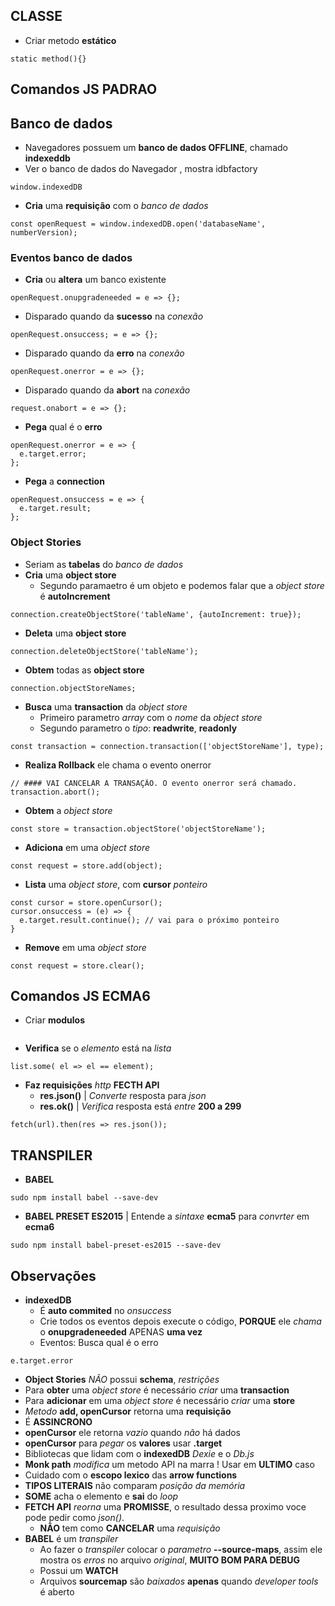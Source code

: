 
## CLASSE
- Criar metodo **estático**
```
static method(){}
```

## Comandos JS PADRAO

## Banco de dados
- Navegadores possuem um **banco de dados OFFLINE**, chamado **indexeddb**
- Ver o banco de dados do Navegador , mostra idbfactory
```
window.indexedDB
```
- **Cria** uma **requisição** com o _banco de dados_
```
const openRequest = window.indexedDB.open('databaseName', numberVersion);
```
### Eventos banco de dados
- **Cria** ou **altera** um banco existente
```
openRequest.onupgradeneeded = e => {};
```
- Disparado quando da **sucesso** na _conexão_
```
openRequest.onsuccess; = e => {};
```
- Disparado quando da **erro** na _conexão_
```
openRequest.onerror = e => {};
```
- Disparado quando da **abort** na _conexão_
```
request.onabort = e => {};
```
- **Pega** qual é o **erro**
```
openRequest.onerror = e => {
  e.target.error;
};
```
- **Pega** a **connection**
```
openRequest.onsuccess = e => {
  e.target.result;
};
```
### Object Stories
- Seriam as **tabelas** do _banco de dados_
- **Cria** uma **object store**
  - Segundo paramaetro é um objeto e podemos falar que a _object store_ é **autoIncrement**
```
connection.createObjectStore('tableName', {autoIncrement: true});
```
- **Deleta** uma **object store**
```
connection.deleteObjectStore('tableName');
```
- **Obtem** todas as **object store**
```
connection.objectStoreNames;
```
- **Busca** uma **transaction** da _object store_
  - Primeiro parametro _array_ com o _nome_ da _object store_
  - Segundo parametro o _tipo_: **readwrite**, **readonly**
```
const transaction = connection.transaction(['objectStoreName'], type);
```
- **Realiza Rollback** ele chama o evento onerror
```
// #### VAI CANCELAR A TRANSAÇÃO. O evento onerror será chamado.
transaction.abort();
```
- **Obtem** a _object store_
```
const store = transaction.objectStore('objectStoreName');
```
- **Adiciona** em uma _object store_
```
const request = store.add(object);
```
- **Lista** uma _object store_, com **cursor** _ponteiro_
```
const cursor = store.openCursor();
cursor.onsuccess = (e) => {
  e.target.result.continue(); // vai para o próximo ponteiro
}
```
- **Remove** em uma _object store_
```
const request = store.clear();
```

## Comandos JS ECMA6
- Criar **modulos**
```
```
-  **Verifica** se o _elemento_ está na _lista_
```
list.some( el => el == element);
```
- **Faz requisições** _http_ **FECTH API**
  - **res.json()** | _Converte_ resposta para _json_
  - **res.ok()** | _Verifica_ resposta está  _entre_ **200 a 299**
```
fetch(url).then(res => res.json());
```

## TRANSPILER
- **BABEL**
```
sudo npm install babel --save-dev
```
- **BABEL PRESET ES2015** | Entende a _sintaxe_ **ecma5** para _convrter_ em **ecma6**
```
sudo npm install babel-preset-es2015 --save-dev
```

## Observações
- **indexedDB**
  - É **auto commited** no _onsuccess_
  - Crie todos os eventos depois execute o código, **PORQUE** ele _chama_ o **onupgradeneeded** APENAS **uma vez**
  - Eventos: Busca qual é o erro
```
e.target.error
```
  - **Object Stories** _NÃO_ possui **schema**, _restrições_
  - Para **obter** uma _object store_ é necessário _criar_ uma **transaction**
  - Para **adicionar** em uma _object store_ é necessário _criar_ uma **store**
  - _Metodo_ **add, openCursor** retorna uma **requisição**
  - É **ASSINCRONO**
  - **openCursor** ele retorna _vazio_ quando _não_ há dados
  - **openCursor** para _pegar_ os **valores** usar **.target**
  - Bibliotecas que lidam com o **indexedDB** _Dexie_ e o _Db.js_
- **Monk path** _modifica_ um metodo API na marra ! Usar em **ULTIMO** caso
- Cuidado com o **escopo lexico** das **arrow functions**
- **TIPOS LITERAIS** não comparam _posição da memória_
- **SOME** acha o elemento e **sai** do _loop_
- **FETCH API** _reorna_ uma **PROMISSE**, o resultado dessa proximo voce pode pedir como _json()_.
  - **NÃO** tem como **CANCELAR** uma _requisição_
- **BABEL** é um _transpiler_
  - Ao fazer o _transpiler_ colocar o _parametro_ **--source-maps**, assim ele mostra os _erros_ no arquivo _original_, **MUITO BOM PARA DEBUG**
  - Possui um **WATCH**
  - Arquivos **sourcemap** são _baixados_ **apenas** quando _developer tools_ é aberto
